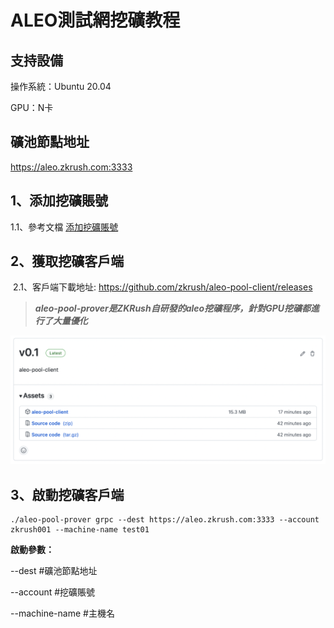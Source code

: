 # ALEO測試網挖礦教程

## 支持設備

操作系統：Ubuntu 20.04

GPU：N卡



## 礦池節點地址

https://aleo.zkrush.com:3333



## 1、添加挖礦賬號

1.1、參考文檔 [添加挖礦賬號](/_document/miner_account?id=添加挖礦賬號)



## 2、獲取挖礦客戶端

 2.1、客戶端下載地址: https://github.com/zkrush/aleo-pool-client/releases

> ***aleo-pool-prover是ZKRush自研發的aleo挖礦程序，針對GPU挖礦都進行了大量優化***

![alt github_release](../_media/github_release.png ':size=50%')



## 3、啟動挖礦客戶端

```shell
./aleo-pool-prover grpc --dest https://aleo.zkrush.com:3333 --account zkrush001 --machine-name test01
```



**啟動參數：**

--dest #礦池節點地址

--account #挖礦賬號

--machine-name #主機名







